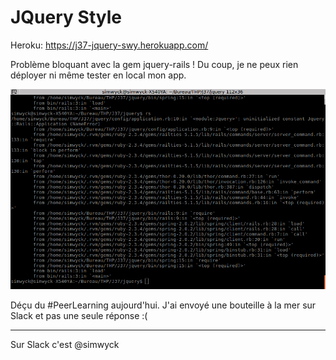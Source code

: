 # JQuery Style

Heroku: https://j37-jquery-swy.herokuapp.com/

Problème bloquant avec la gem jquery-rails ! Du coup, je ne peux rien déployer ni même tester en local mon app.

![Erreur JQuery](/app/assets/images/jquery-error.png)

Déçu du #PeerLearning aujourd'hui. J'ai envoyé une bouteille à la mer sur Slack et pas une seule réponse :(

---

Sur Slack c'est @simwyck
